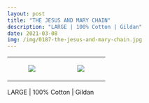 ```yaml
---
layout: post
title: "THE JESUS AND MARY CHAIN"
description: "LARGE | 100% Cotton | Gildan"
date: 2021-03-08
img: /img/0187-the-jesus-and-mary-chain.jpg
---
```




<table style="width:100%;"><tr><td style="vertical-align:top;">
      <figure class="tmblr-full" data-orig-height="2048" data-orig-width="1365" data-orig-src="https://concertshirts.netlify.app/shirts/0187/0187-01.jpg"><img src="https://64.media.tumblr.com/607ae4305d3d0ebb086037297b45cd3f/fb527a031f5c7f6d-c7/s540x810/c926ac99e245bc461a7e8595a32e3ec2350f09c5.jpg" data-orig-height="2048" data-orig-width="1365" data-orig-src="https://concertshirts.netlify.app/shirts/0187/0187-01.jpg"/></figure></td>
    <td style="vertical-align:top;">
      <figure class="tmblr-full" data-orig-height="2048" data-orig-width="1365" data-orig-src="https://concertshirts.netlify.app/shirts/0187/0187-02.jpg"><img src="https://64.media.tumblr.com/dfb9b496722b39db01189cc988d684b3/fb527a031f5c7f6d-6a/s540x810/deec25900574f6ea92b68103f6e29054114ccec4.jpg" data-orig-height="2048" data-orig-width="1365" data-orig-src="https://concertshirts.netlify.app/shirts/0187/0187-02.jpg"/></figure></td>
  </tr></table><p>
  LARGE | 100% Cotton | Gildan
</p>
